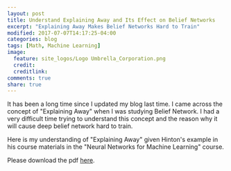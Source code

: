 ```yaml
---
layout: post
title: Understand Explaining Away and Its Effect on Belief Networks
excerpt: "Explaining Away Makes Belief Networks Hard to Train"
modified: 2017-07-07T14:17:25-04:00
categories: blog
tags: [Math, Machine Learning]
image:
  feature: site_logos/Logo Umbrella_Corporation.png
  credit: 
  creditlink: 
comments: true
share: true
---
```


It has been a long time since I updated my blog last time. I came across the concept of "Explaining Away" when I was studying Belief Network. I had a very difficult time trying to understand this concept and the reason why it will cause deep belief network hard to train.

Here is my understanding of "Explaining Away" given Hinton's example in his course materials in the "Neural Networks for Machine Learning" course.

Please download the pdf [here](/downloads/blog/2017-07-07-Explaining-Away-Belief-Network/Explaining_Away.pdf).